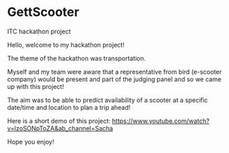 # GettScooter
ITC hackathon project

Hello, welcome to my hackathon project! 

The theme of the hackathon was transportation. 

Myself and my team were aware that a representative from bird (e-scooter company) would be present and part of the
judging panel and so we came up with this project! 

The aim was to be able to predict availability of a scooter at a specific date/time and location to plan a trip ahead!

Here is a short demo of this project: https://www.youtube.com/watch?v=lzoSONpToZA&ab_channel=Sacha

Hope you enjoy!
